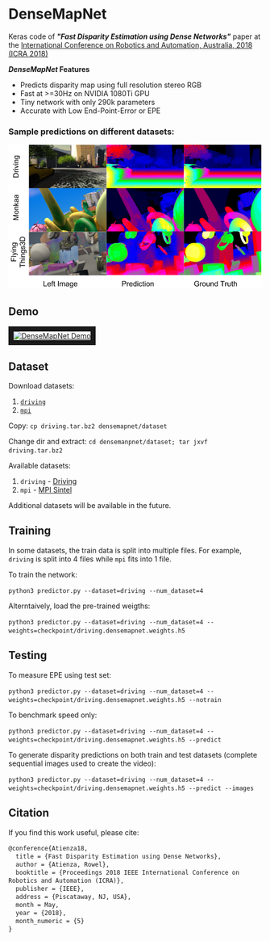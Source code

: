 # DenseMapNet
Keras code of **_"Fast Disparity Estimation using Dense Networks"_** paper at the [International Conference on Robotics and Automation, Australia, 2018 (ICRA 2018)](http://icra2018.org/)

**_DenseMapNet_ Features**
- Predicts disparity map using full resolution stereo RGB
- Fast at >=30Hz on NVIDIA 1080Ti GPU
- Tiny network with only 290k parameters 
- Accurate with Low End-Point-Error or EPE

### Sample predictions on different datasets: ###
![Driving, Monkaa and Flying datasets](media/Driving-Monkaa-Flying.png)

## Demo

<a href="http://www.youtube.com/watch?feature=player_embedded&v=NBL-hFQRh4k
" target="_blank"><img src="http://img.youtube.com/vi/NBL-hFQRh4k/0.jpg" 
alt="DenseMapNet Demo" width="640" height="360" border="10" /></a>

## Dataset
Download datasets:
1. [`driving`](https://drive.google.com/file/d/1q01ffNwvnZkrdw58_LIX-tf-vkzsGGmI/view?usp=sharing)
2. [`mpi`](https://drive.google.com/file/d/1mntUmDxpmCPafYh9nCDWPgT6JyzVovDK/view?usp=sharing)

Copy: `cp driving.tar.bz2 densemapnet/dataset`

Change dir and extract: `cd densemanpnet/dataset; tar jxvf driving.tar.bz2`

Available datasets:

1. `driving` - [Driving](https://lmb.informatik.uni-freiburg.de/resources/datasets/SceneFlowDatasets.en.html) 
2. `mpi` - [MPI Sintel](http://sintel.is.tue.mpg.de/)

Additional datasets will be available in the future.

## Training
In some datasets, the train data is split into multiple files. For example, `driving` is split into 4 files while `mpi` fits into 1 file.

To train the network:

`python3 predictor.py --dataset=driving --num_dataset=4`

Alterntaively, load the pre-trained weigths:

`python3 predictor.py --dataset=driving --num_dataset=4 --weights=checkpoint/driving.densemapnet.weights.h5`

## Testing

To measure EPE using test set:

`python3 predictor.py --dataset=driving --num_dataset=4 --weights=checkpoint/driving.densemapnet.weights.h5 --notrain`

To benchmark speed only:

`python3 predictor.py --dataset=driving --num_dataset=4 --weights=checkpoint/driving.densemapnet.weights.h5 --predict`

To generate disparity predictions on both train and test datasets (complete sequential images used to create the video):

`python3 predictor.py --dataset=driving --num_dataset=4 --weights=checkpoint/driving.densemapnet.weights.h5 --predict
--images`

## Citation
If you find this work useful, please cite:

```
@conference{Atienza18,
  title = {Fast Disparity Estimation using Dense Networks},
  author = {Atienza, Rowel},
  booktitle = {Proceedings 2018 IEEE International Conference on Robotics and Automation (ICRA)},
  publisher = {IEEE},
  address = {Piscataway, NJ, USA},
  month = May,
  year = {2018},
  month_numeric = {5}
}
```
